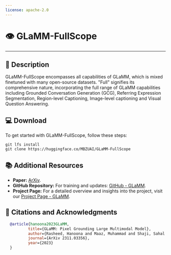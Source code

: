 ```yaml
---
license: apache-2.0
---
```


# 👁️ GLaMM-FullScope

---
## 📝 Description
GLaMM-FullScope encompasses all capabilities of GLaMM, which is mixed finetuned with many open-source datasets. "Full" signifies its comprehensive nature, incorporating the full range of GLaMM capabilities including 
Grounded Conversation Generation (GCG), Referring Expression Segmentation, Region-level Captioning, Image-level captioning and Visual Question Answering.


## 💻 Download
To get started with GLaMM-FullScope, follow these steps:
   ```
   git lfs install
   git clone https://huggingface.co/MBZUAI/GLaMM-FullScope
   ```

## 📚 Additional Resources
- **Paper:** [ArXiv](https://arxiv.org/abs/2311.03356).
- **GitHub Repository:** For training and updates: [GitHub - GLaMM](https://github.com/mbzuai-oryx/groundingLMM).
- **Project Page:** For a detailed overview and insights into the project, visit our [Project Page - GLaMM](https://mbzuai-oryx.github.io/groundingLMM/).

## 📜 Citations and Acknowledgments

```bibtex
  @article{hanoona2023GLaMM,
          title={GLaMM: Pixel Grounding Large Multimodal Model},
          author={Rasheed, Hanoona and Maaz, Muhammad and Shaji, Sahal and Shaker, Abdelrahman and Khan, Salman and Cholakkal, Hisham and Anwer, Rao M. and Xing, Eric and Yang, Ming-Hsuan and Khan, Fahad S.},
          journal={ArXiv 2311.03356},
          year={2023}
  }
